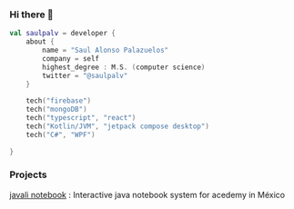 ### Hi there 👋

```kotlin
val saulpalv = developer {
    about {
        name = "Saul Alonso Palazuelos"
        company = self
        highest_degree : M.S. (computer science)
        twitter = "@saulpalv"
    }
    
    tech("firebase")
    tech("mongoDB")
    tech("typescript", "react")
    tech("Kotlin/JVM", "jetpack compose desktop")
    tech("C#", "WPF")
 
}
```
### Projects

[javali notebook](https://github.com/saulpalv/javali-notebook) : Interactive java notebook system for acedemy in México
